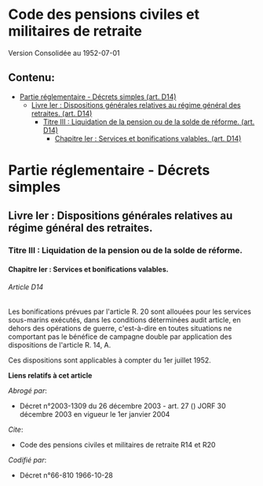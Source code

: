 # Code des pensions civiles et militaires de retraite  
Version Consolidée au 1952-07-01
## Contenu: 
  - [Partie réglementaire - Décrets simples (art. D14)](#1)
    - [Livre Ier : Dispositions générales relatives au régime général des retraites. (art. D14)](#2)
      - [Titre III : Liquidation de la pension ou de la solde de réforme. (art. D14)](#3)
        - [Chapitre Ier : Services et bonifications valables. (art. D14)](#4)
# Partie réglementaire - Décrets simples<a id=1></a>

## Livre Ier : Dispositions générales relatives au régime général des retraites.<a id=2></a>

### Titre III : Liquidation de la pension ou de la solde de réforme.<a id=3></a>

#### Chapitre Ier : Services et bonifications valables.<a id=4></a>

###### Article D14

Les bonifications prévues par l'article R. 20 sont allouées pour les services sous-marins exécutés, dans les conditions
déterminées audit article, en dehors des opérations de guerre, c'est-à-dire en toutes situations ne comportant pas le
bénéfice de campagne double par application des dispositions de l'article R. 14, A.

Ces dispositions sont applicables à compter du 1er juillet 1952.

**Liens relatifs à cet article**

_Abrogé par_:

  - Décret n°2003-1309 du 26 décembre 2003 - art. 27 () JORF 30 décembre 2003 en vigueur le 1er janvier 2004

_Cite_:

  - Code des pensions civiles et militaires de retraite R14 et R20

_Codifié par_:

  - Décret n°66-810 1966-10-28


